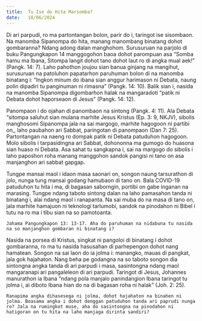 ```yaml
---
title:  Tu Ise do Hita Marsomba?
date:   18/06/2024
---
```


Di ari parpudi, ro ma partontangan bolon, parir do i, taringot ise sisombaon. Na manomba Sipanompa do hita, manang manombang binatang dohot gombaranna? Ndang adong dalan manghohom. Surusuruan na parjolo di buku Pangungkapon 14 manggogohon baoa dohot parompuan asa “Somba hamu ma Ibana, Sitompa langit dohot tano dohot laut ro di angka mual aek!” (Pangk. 14: 7). Laho pahothon joujou sian banua ginjang na mangihut, surusuruan na patoluhon papatarhon paruhuman bolon di na manomba binatang i: “Ingkon minum do ibana sian anggur harimason ni Debata, naung polin dipadiri tu panginuman ni rimasna” (Pangk. 14: 10). Balik sian i, nasida na manomba Sipanompa digombarhon halak na mangaradoti “patik ni Debata dohot haporseaon di Jesus” (Pangk. 14: 12).

Panompaon i do ojahan di panombaon na sintong (Pangk. 4: 11). Ala Debata “sitompa saluhut sian mulana marhite Jesus Kristus (Ep. 3: 9, NKJV), sibolis manghosomi Sipanompa jala na sai margogo, marhite hagogoon ni partibi on,, laho paubahon ari Sabbat, paringotan di panompaon (Dan 7: 25). Partontangan na naeng ro dompak patik ni Debata patuduhon hagogoon. Molo sibolis i tarpasidingna ari Sabbat, dohononna ma gumogo do huasona sian huaso ni Debata. Asa sahat tu sangkapna i, sai na margogo do sibolis i laho paposhon roha manang manggohon sandok pangisi ni tano on asa manjanghon ari sabbat gapgap.

Tungpe mansai maol i idaon masa saonari on, songon naung tarsurathon di jolo, nunga tung mansai godang hamubaon di tano on. Bala COVID-19 patuduhon tu hita i ma, di bagasan saborngin, portibi on gabe inganan na marasing. Tungpe ndang taboto sintong dalan na laho pamasahon tanda ni binatang i, alai ndang maol i ranapanta. Na sai muba do na masa di tano on, jala marhite hamajuon ni teknologi tarlumobi, sandok na pinodahon ni Bibel i tutu na ro ma i tibu sian na so pamotoanta.

`Jahama Pangungkapon 13: 13-17. Aha do paruhuman na nidabuna tu nasida na so manjanghon gombaran ni binatang i?`

Nasida na porsea di Kristus, singkat ni pangoloi di binatang i dohot gombaranna, ro ma tu nasida hasusahan di parhepengon dohot nang hamatean. Songon na sai laon do ia jolma i: manangko, mauas di pangkat, jala gok hajahaton. Nang beha pe godangna na so taboto songon dia sintongna angka tanda di ari parpudi i masa, sasintongna ndang maol mangaranapi ari pangaleleon di ari parpudi. Taringot di Jesus, Johannes manurathon ia Ibana “ndang pola manjalo panindangion Ibana taringot tu jolma i, ai diboto Ibana hian do na di bagasan roha ni halak” (Joh. 2: 25).

`Ranapima angka dihasesega ni jolma, dohot hajahaton na binahen ni jolma. Boasama angka i dohot denggan patuduhon tanda ari paprudi nunga ro? Jala na rumingkot muse, aha do sasintongna na pinodahon ni hatigoran on tu hita na laho manjaga dirinta sandiri?`